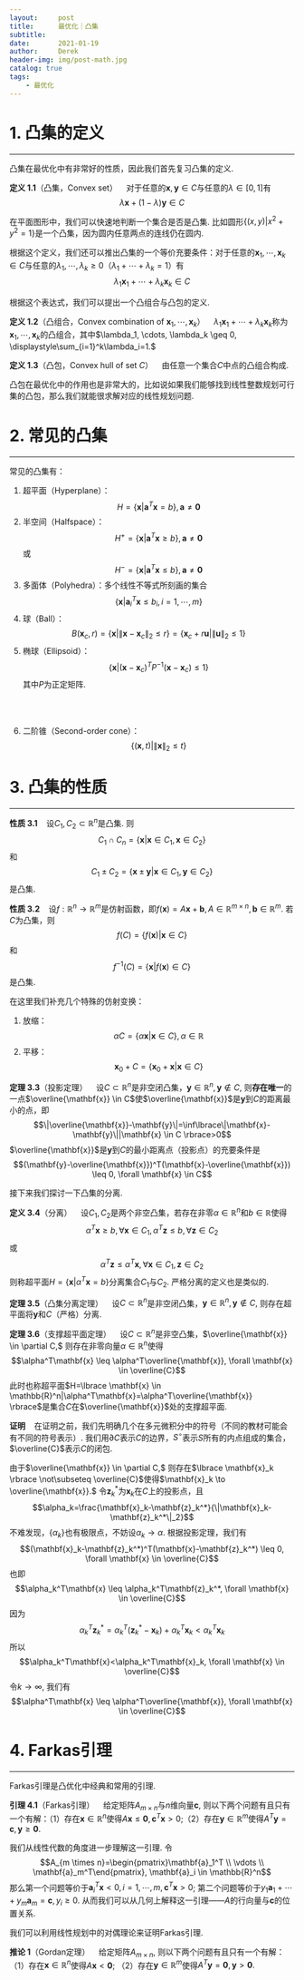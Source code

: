 ```yaml
---
layout:     post
title:      最优化｜凸集
subtitle:   
date:       2021-01-19
author:     Derek
header-img: img/post-math.jpg
catalog: true
tags:
    - 最优化
---
```


# 1. 凸集的定义
***

凸集在最优化中有非常好的性质，因此我们首先复习凸集的定义.

<b>定义 1.1</b>（凸集，Convex set）&nbsp;&nbsp;&nbsp; 对于任意的$\mathbf{x}, \mathbf{y} \in C$与任意的$\lambda \in [0, 1]$有$$\lambda \mathbf{x}+(1-\lambda)\mathbf{y} \in C$$

在平面图形中，我们可以快速地判断一个集合是否是凸集. 比如圆形$\lbrace (x, y)|x^2+y^2=1 \rbrace$是一个凸集，因为圆内任意两点的连线仍在圆内.

根据这个定义，我们还可以推出凸集的一个等价充要条件：对于任意的$\mathbf{x}_1, \cdots, \mathbf{x}_k \in C$与任意的$\lambda_1, \cdots, \lambda_k \geq 0$（$\lambda_1+\cdots+\lambda_k=1$）有$$\lambda_1\mathbf{x}_1+\cdots+\lambda_k\mathbf{x}_k \in C$$

根据这个表达式，我们可以提出一个凸组合与凸包的定义.

<body>

<p>

<b>定义 1.2</b>（凸组合，Convex combination of $\mathbf{x}_1, \cdots, \mathbf{x}_k$）&nbsp;&nbsp;&nbsp; $\lambda_1\mathbf{x}_1+\cdots+\lambda_k\mathbf{x}_k$称为$\mathbf{x}_1, \cdots, \mathbf{x}_k$的凸组合，其中$\lambda_1, \cdots, \lambda_k \geq 0, \displaystyle\sum_{i=1}^k\lambda_i=1.$

</p>

</body>

<b>定义 1.3</b>（凸包，Convex hull of set $C$）&nbsp;&nbsp;&nbsp; 由任意一个集合$C$中点的凸组合构成.

凸包在最优化中的作用也是非常大的，比如说如果我们能够找到线性整数规划可行集的凸包，那么我们就能很求解对应的线性规划问题.

# 2. 常见的凸集

***

<body>

<p>

常见的凸集有：

1. 超平面（Hyperplane）：$$H=\lbrace \mathbf{x}|\mathbf{a}^T\mathbf{x}=b \rbrace, \mathbf{a} \neq \mathbf{0}$$
2. 半空间（Halfspace）：$$H^+=\lbrace \mathbf{x}|\mathbf{a}^T\mathbf{x} \geq b \rbrace, \mathbf{a} \neq \mathbf{0}$$或$$H^-=\lbrace \mathbf{x}|\mathbf{a}^T\mathbf{x} \leq b \rbrace, \mathbf{a} \neq \mathbf{0}$$
3. 多面体（Polyhedra）：多个线性不等式所刻画的集合$$\lbrace \mathbf{x}|\mathbf{a}_i^T\mathbf{x} \leq b_i, i=1, \cdots, m \rbrace$$
4. 球（Ball）：$$B(\mathbf{x}_c, r)=\lbrace \mathbf{x}| \|\mathbf{x}-\mathbf{x}_c\|_2 \leq r \rbrace=\lbrace \mathbf{x}_c+r\mathbf{u}| \|\mathbf{u}\|_2 \leq 1 \rbrace$$
5. 椭球（Ellipsoid）：$$\lbrace \mathbf{x}|(\mathbf{x}-\mathbf{x}_c)^TP^{-1}(\mathbf{x}-\mathbf{x}_c) \leq 1 \rbrace$$其中$P$为正定矩阵.

<br>

<br>

6. 二阶锥（Second-order cone）：$$\lbrace (\mathbf{x}, t)|\|\mathbf{x}\|_2 \leq t \rbrace$$

</p>

</body>

# 3. 凸集的性质

***

<b>性质 3.1</b>&nbsp;&nbsp;&nbsp; 设$C_1, C_2 \subset \mathbb{R}^n$是凸集. 则$$C_1 \cap C_n=\lbrace \mathbf{x}|\mathbf{x} \in C_1, \mathbf{x} \in C_2 \rbrace$$和$$C_1 \pm C_2=\lbrace \mathbf{x} \pm \mathbf{y}|\mathbf{x} \in C_1, \mathbf{y} \in C_2 \rbrace$$是凸集.

<b>性质 3.2</b>&nbsp;&nbsp;&nbsp; 设$f: \mathbb{R}^n \to \mathbb{R}^m$是仿射函数，即$f(\mathbf{x})=A\mathbf{x}+\mathbf{b}, A \in \mathbb{R}^{m \times n}, \mathbf{b} \in \mathbb{R}^m.$ 若$C$为凸集，则$$f(C)=\lbrace f(\mathbf{x})|\mathbf{x} \in C \rbrace$$和$$f^{-1}(C)=\lbrace \mathbf{x}|f(\mathbf{x}) \in C \rbrace$$是凸集.

在这里我们补充几个特殊的仿射变换：

1. 放缩：$$\alpha C=\lbrace \alpha\mathbf{x}|\mathbf{x} \in C \rbrace, \alpha \in \mathbb{R}$$
2. 平移：$$\mathbf{x}_0+C=\lbrace\mathbf{x}_0+\mathbf{x}|\mathbf{x} \in C\rbrace$$

<body>

<p>

<b>定理 3.3</b>（投影定理）&nbsp;&nbsp;&nbsp; 设$C \subset \mathbb{R}^n$是非空闭凸集，$\mathbf{y} \in \mathbb{R}^n, \mathbf{y} \notin C,$ 则<b>存在唯一</b>的一点$\overline{\mathbf{x}} \in C$使$\overline{\mathbf{x}}$是$\mathbf{y}$到$C$的距离最小的点，即$$\|\overline{\mathbf{x}}-\mathbf{y}\|=\inf\lbrace\|\mathbf{x}-\mathbf{y}\||\mathbf{x} \in C \rbrace>0$$$\overline{\mathbf{x}}$是$\mathbf{y}$到$C$的最小距离点（投影点）的充要条件是$$(\mathbf{y}-\overline{\mathbf{x}})^T(\mathbf{x}-\overline{\mathbf{x}}) \leq 0, \forall \mathbf{x} \in C$$

</p>

</body>

接下来我们探讨一下凸集的分离.

<b>定义 3.4</b>（分离）&nbsp;&nbsp;&nbsp; 设$C_1, C_2$是两个非空凸集，若存在非零$\alpha \in \mathbb{R}^n$和$b \in \mathbb{R}$使得$$\alpha^T\mathbf{x} \geq b, \forall \mathbf{x} \in C_1, \alpha^T\mathbf{z} \leq b, \forall \mathbf{z} \in C_2$$或$$\alpha^T\mathbf{z} \leq \alpha^T\mathbf{x}, \forall \mathbf{x} \in C_1, \mathbf{z} \in C_2$$则称超平面$H=\lbrace \mathbf{x}|\alpha^T\mathbf{x}=b \rbrace$分离集合$C_1$与$C_2.$ 严格分离的定义也是类似的.

<b>定理 3.5</b>（凸集分离定理）&nbsp;&nbsp;&nbsp; 设$C \subset \mathbb{R}^n$是非空闭凸集，$\mathbf{y}\in\mathbb{R}^n, \mathbf{y}\notin C,$ 则存在超平面将$\mathbf{y}$和$C$（严格）分离.

<b>定理 3.6</b>（支撑超平面定理）&nbsp;&nbsp;&nbsp; 设$C \subset \mathbb{R}^n$是非空凸集，$\overline{\mathbf{x}} \in \partial C,$ 则存在非零向量$\alpha \in \mathbb{R}^n$使得$$\alpha^T\mathbf{x} \leq \alpha^T\overline{\mathbf{x}}, \forall \mathbf{x} \in \overline{C}$$此时也称超平面$H=\lbrace \mathbf{x} \in \mathbb{R}^n|\alpha^T\mathbf{x}=\alpha^T\overline{\mathbf{x}} \rbrace$是集合$C$在$\overline{\mathbf{x}}$处的支撑超平面.

<b>证明</b>&nbsp;&nbsp;&nbsp; 在证明之前，我们先明确几个在多元微积分中的符号（不同的教材可能会有不同的符号表示）. 我们用$\partial C$表示$C$的边界，$S^\circ$表示$S$所有的内点组成的集合，$\overline{C}$表示$C$的闭包.

<body>

<p>

由于$\overline{\mathbf{x}} \in \partial C,$ 则存在$\lbrace \mathbf{x}_k \rbrace \not\subseteq \overline{C}$使得$\mathbf{x}_k \to \overline{\mathbf{x}}.$ 令$\mathbf{z}_k^*$为$\mathbf{x}_k$在$C$上的投影点，且$$\alpha_k=\frac{\mathbf{x}_k-\mathbf{z}_k^*}{\|\mathbf{x}_k-\mathbf{z}_k^*\|_2}$$不难发现，$\lbrace \alpha_k \rbrace$也有极限点，不妨设$\alpha_k \to \alpha.$ 根据投影定理，我们有$$(\mathbf{x}_k-\mathbf{z}_k^*)^T(\mathbf{x}-\mathbf{z}_k^*) \leq 0, \forall \mathbf{x} \in \overline{C}$$也即$$\alpha_k^T\mathbf{x} \leq \alpha_k^T\mathbf{z}_k^*, \forall \mathbf{x} \in \overline{C}$$因为$$\alpha_k^T\mathbf{z}_k^*=\alpha_k^T(\mathbf{z}_k^*-\mathbf{x}_k)+\alpha_k^T\mathbf{x}_k<\alpha_k^T\mathbf{x}_k$$所以$$\alpha_k^T\mathbf{x}<\alpha_k^T\mathbf{x}_k, \forall \mathbf{x} \in \overline{C}$$令$k \to \infty,$ 我们有$$\alpha^T\mathbf{x} \leq \alpha^T\overline{\mathbf{x}}, \forall \mathbf{x} \in \overline{C}$$

</p>

</body>

# 4. Farkas引理

***

Farkas引理是凸优化中经典和常用的引理.

<b>引理 4.1</b>（Farkas引理）&nbsp;&nbsp;&nbsp; 给定矩阵$A_{m \times n}$与$n$维向量$\mathbf{c},$ 则以下两个问题有且只有一个有解：（1）存在$\mathbf{x} \in \mathbb{R}^n$使得$A\mathbf{x} \leq \mathbf{0}, \mathbf{c}^T\mathbf{x}>0$;（2）存在$\mathbf{y} \in \mathbb{R}^m$使得$A^T\mathbf{y}=\mathbf{c}, \mathbf{y} \geq \mathbf{0}.$

<body>

<p>

我们从线性代数的角度进一步理解这一引理. 令$$A_{m \times n}=\begin{pmatrix}\mathbf{a}_1^T \\ \vdots \\ \mathbf{a}_m^T\end{pmatrix}, \mathbf{a}_i \in \mathbb{R}^n$$ 那么第一个问题等价于$\mathbf{a}_i^T\mathbf{x}<0, i=1, \cdots, m, \mathbf{c}^T\mathbf{x}>0$; 第二个问题等价于$y_1\mathbf{a}_1+\cdots+y_m\mathbf{a}_m=\mathbf{c}, y_i\geq0.$ 从而我们可以从几何上解释这一引理——$A$的行向量与$\mathbf{c}$的位置关系.

</p>

</body>

我们可以利用线性规划中的对偶理论来证明Farkas引理.

<b>推论 1</b>（Gordan定理）&nbsp;&nbsp;&nbsp; 给定矩阵$A_{m \times n},$ 则以下两个问题有且只有一个有解：（1）存在$\mathbf{x} \in \mathbb{R}^n$使得$A\mathbf{x}<\mathbf{0}$; （2）存在$\mathbf{y} \in \mathbb{R}^m$使得$A^T\mathbf{y}=\mathbf{0}, \mathbf{y}>\mathbf{0}.$

